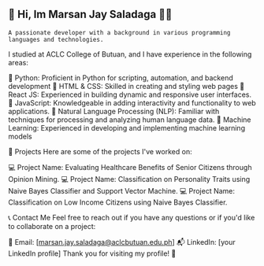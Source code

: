 ## 👋 Hi, Im Marsan Jay Saladaga 🍉🌼

    A passionate developer with a background in various programming languages and technologies. 
I studied at ACLC College of Butuan, and I have experience in the following areas:


  🔴 Python: Proficient in Python for scripting, automation, and backend development
  🔴 HTML & CSS: Skilled in creating and styling web pages
  🔴 React JS: Experienced in building dynamic and responsive user interfaces.
  🔴 JavaScript: Knowledgeable in adding interactivity and functionality to web applications.
  🔴 Natural Language Processing (NLP): Familiar with techniques for processing and analyzing human language data.
  🔴 Machine Learning: Experienced in developing and implementing machine learning models

💟  Projects
    Here are some of the projects I've worked on:

💻 Project Name: Evaluating Healthcare Benefits of Senior Citizens
              through Opinion Mining.
💻 Project Name: Classification on Personality Traits using Naive Bayes Classifier and Support Vector Machine.
💻 Project Name: Classification on Low Income Citizens using Naive Bayes Classifier.

📞 Contact Me
Feel free to reach out if you have any questions or if you'd like to collaborate on a project:

📧 Email: [marsan.jay.saladaga@aclcbutuan.edu.ph]
📬 LinkedIn: [your LinkedIn profile]
Thank you for visiting my profile! 🚀


